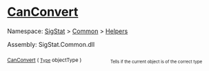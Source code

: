 # [CanConvert](./FeatureDescriptorTJsonConverter-100664023.md)

Namespace: [SigStat]() > [Common](./../../README.md) > [Helpers](./../README.md)

Assembly: SigStat.Common.dll

<sub>[CanConvert](./FeatureDescriptorTJsonConverter-100664023.md) ( [`Type`](https://docs.microsoft.com/en-us/dotnet/api/System.Type) objectType )</sub>&nbsp; &nbsp; &nbsp; &nbsp; &nbsp; &nbsp; &nbsp; &nbsp; &nbsp;<sub><sub>Tells if the current object is of the correct type</sub></sub>
